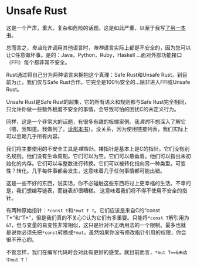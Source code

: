 # Unsafe Rust

这是一个严肃，重大，复杂和危险的话题。这是如此严重，以至于我写[了另一本书](https://doc.rust-lang.org/nightly/nomicon/)。

总而言之，*每当*允许调用其他语言时，*每种*语言实际上都是不安全的，因为您可以让C任意做坏事。是的：Java，Python，Ruby，Haskell ...面对外部功能接口（FFI）每个都非常不安全。

Rust通过将自己分为两种语言来拥抱这个真理：Safe Rust和Unsafe Rust。到目前为止，我们仅与Safe Rust合作。它完全是100％安全的...除非进入FFI或Unsafe Rust。

Unsafe Rust是Safe Rust的超集，它的所有语义和规则都与Safe Rust完全相同，只允许你做一些额外极度不安全的事情，会导致可怕的困扰C的未定义行为。

同样，这是一个非常大的话题，有很多有趣的极端案例。我*真的*不想深入了解它（嗯，我知道。我做到了。[读那本书](https://doc.rust-lang.org/nightly/nomicon/)）。没关系，因为使用链接列表，我们实际上可以忽略几乎所有内容。

我们将主要使用的不安全工具是*裸指针*。裸指针是基本上是C的指针。它们没有别名规则。他们没有生命周期。它们可以为空。它们可以悬垂着。他们可以指出未初始化的内存。它们可以与整数进行转换。它们可以被转化指向另一种类型。可变性？转化。几乎每件事都会发生，这意味着几乎任何事情都可能出错。

这是一些不好的东西，说实话，你不必碰触这些东西将过上更幸福的生活。不幸的是，我们想编写链表，而链表却很糟糕。 这意味着我们将不得不使用不安全的指针。

有两种原始指针：`*const T`和`*mut T T`。它们应该是来自C的“const T*”和“T*”，但是我们真的不关心C认为它们有多重要。只能将`*const T`解引用为`&T`，但与变量的易变性非常相似，这只是针对不正确用法的一个限制。最多也就是说你必须先把`*const`转换成`*mut`。虽然如果你没有修改指针引用的权限，你会很不开心的。

不管怎样，我们在编写代码时会对此有更好的感觉。就目前而言，`*mut T==&未选中mut T`！

[nom]: https://doc.rust-lang.org/nightly/nomicon/